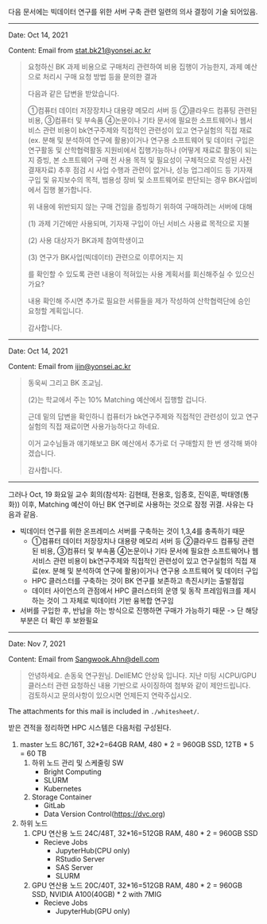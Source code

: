 다음 문서에는 빅데이터 연구를 위한 서버 구축 관련 일련의 의사 결정이 기술 되어있음.

---

Date: Oct 14, 2021

Content: Email from stat.bk21@yonsei.ac.kr

> 요청하신 BK 과제 비용으로 구매처리 관련하여 비용 집행이 가능한지, 과제 예산으로 처리시 구매 요청 방법 등을 문의한 결과
>
> 다음과 같은 답변을 받았습니다.
>
> ①컴퓨터 데이터 저장장치나 대용량 메모리 서버 등  ②클라우드 컴퓨팅 관련된 비용, ③컴퓨터 및 부속품 ④논문이나 기타 문서에 필요한 소프트웨어나 웹서비스 관련 비용이  bk연구주제와 직접적인 관련성이 있고 연구실험의 직접 재료(ex. 분해 및 분석하여 연구에 활용)이거나 연구용 소프트웨어 및 데이터 구입은 연구활동 및 산학협력활동 지원비에서 집행가능하나 (어떻게 재료로 활동이 되는지 증빙, 본 소프트웨어 구매 전 사용 목적 및 필요성이 구체적으로 작성된 사전 결재자료) 추후 점검 시 사업 수행과 관련이 없거나, 성능 업그레이드 등 기자재 구입 및 유지보수의 목적,  범용성 장비 및 소프트웨어로 판단되는 경우 BK사업비에서 집행 불가합니다. 
>
> 위 내용에 위반되지 않는 구매 건임을 증빙하기 위하여 구매하려는 서버에 대해
>
> (1) 과제 기간에만 사용되며, 기자재 구입이 아닌 서비스 사용료 목적으로 지불
>
> (2) 사용 대상자가 BK과제 참여학생이고
>
> (3) 연구가 BK사업(빅데이터) 관련으로 이루어지는 지
>
> 를 확인할 수 있도록 관련 내용이 적혀있는 사용 계획서를 회신해주실 수 있으신가요?
>
> 내용 확인해 주시면 추가로 필요한 서류들을 제가 작성하여 산학협력단에 승인 요청할 계획입니다.
>
> 감사합니다.

---

Date: Oct 14, 2021

Content: Email from ijin@yonsei.ac.kr

> 동욱씨 그리고 BK 조교님.
>
> (2)는 학교에서 주는 10% Matching 예산에서 집행할 겁니다.
>
> 근데 밑의 답변을 확인하니 컴퓨터가 bk연구주제와 직접적인 관련성이 있고 연구실험의 직접 재료이면 사용가능하다고 하네요.
>
> 이거 교수님들과 얘기해보고 BK 예산에서 추가로 더 구매할지 한 번 생각해 봐야겠습니다.
>
> 감사합니다.

---

그러나 Oct, 19 화요일 교수 회의(참석자: 김현태, 전용호, 임종호, 진익훈, 박태영(통화)) 이후, Matching 예산이 아닌 BK 연구비로 사용하는 것으로 잠정 귀결. 사유는 다음과 같음.

- 빅데이터 연구를 위한 온프레미스 서버를 구축하는 것이 1,3,4를 충족하기 때문
  - ①컴퓨터 데이터 저장장치나 대용량 메모리 서버 등  ②클라우드 컴퓨팅 관련된 비용, ③컴퓨터 및 부속품 ④논문이나 기타 문서에 필요한 소프트웨어나 웹서비스 관련 비용이  bk연구주제와 직접적인 관련성이 있고 연구실험의 직접 재료(ex. 분해 및 분석하여 연구에 활용)이거나 연구용 소프트웨어 및 데이터 구입
  - HPC 클러스터를 구축하는 것이 BK 연구를 보존하고 촉진시키는 출발점임
  - 데이터 사이언스의 관점에서 HPC 클러스터의 운영 및 동작 프레임워크를 제시하는 것이 그 자체로 빅데이터 기반 융복합 연구임
- 서버를 구입한 후, 반납을 하는 방식으로 진행하면 구매가 가능하기 때문 -> 단 해당부분은 더 확인 후 보완필요

---


Date: Nov 7, 2021

Content: Email from Sangwook.Ahn@dell.com

> 안녕하세요. 손동욱 연구원님. DellEMC 안상욱 입니다. 지난 미팅 시CPU/GPU 클러스터 관련 요청하신 내용 기반으로 사이징하여 첨부와 같이 제안드립니다. 검토하시고 문의사항이 있으시면 언제든지 연락주십시오.

The attachments for this mail is included in `./whitesheet/`. 

받은 견적을 정리하면 HPC 시스템은 다음처럼 구성된다. 

1. master 노드
   8C/16T, 32*2=64GB RAM, 480 * 2 = 960GB SSD, 12TB * 5 = 60 TB
   1. 하위 노드 관리 및 스케줄링 SW
      - Bright Computing
      - SLURM
      - Kubernetes
   2. Storage Container
      - GitLab
      - Data Version Control(https://dvc.org)
2. 하위 노드
   1. CPU 연산용 노드
      24C/48T, 32*16=512GB RAM, 480 * 2 = 960GB SSD
      - Recieve Jobs
        - JupyterHub(CPU only)
        - RStudio Server
        - SAS Server
        - SLURM
   2. GPU 연산용 노드
      20C/40T, 32*16=512GB RAM, 480 * 2 = 960GB SSD, NVIDIA A100(40GB) * 2 with 7MIG
      - Recieve Jobs
        - JupyterHub(GPU only)

